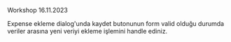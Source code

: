Workshop 16.11.2023

Expense ekleme dialog'unda kaydet butonunun form valid olduğu durumda veriler arasına yeni veriyi ekleme işlemini handle ediniz.



 
